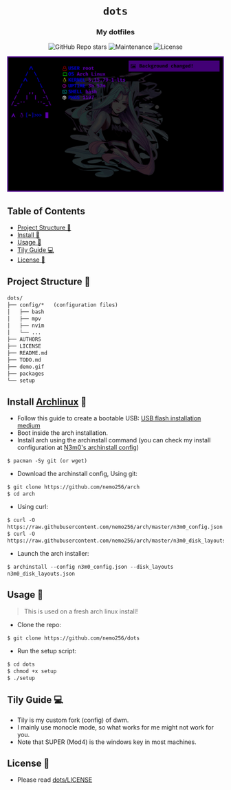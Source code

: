 <div align="center">

# `dots`

<h3>
  My dotfiles
</h3>

<!-- Badges -->
![GitHub Repo stars](https://img.shields.io/github/stars/nemo256/dots?style=for-the-badge)
![Maintenance](https://shields.io/maintenance/yes/2022?style=for-the-badge)
![License](https://shields.io/github/license/nemo256/dots?style=for-the-badge)

<!-- Demo image -->
![Demo](demo.gif)

</div>

<!-- TABLE OF CONTENTS -->
## Table of Contents

* [Project Structure 📁](#project-structure)
* [Install 🔨](#install)
* [Usage 🚀](#usage)
* [Tily Guide 💻](#tily)
* [License 📑](#license)

## Project Structure 📁
```
dots/
├── config/*   (configuration files)
│   ├── bash
│   ├── mpv
│   ├── nvim
│   └── ...
├── AUTHORS
├── LICENSE
├── README.md
├── TODO.md
├── demo.gif
├── packages
└── setup
```

## Install [Archlinux](https://archlinux.org/) 🔨
- Follow this guide to create a bootable USB: [USB flash installation medium](https://wiki.archlinux.org/title/USB_flash_installation_medium)
- Boot inside the arch installation.
- Install arch using the archinstall command (you can check my install configuration at [N3m0's archinstall config](https://github.com/nemo256/arch))
```shell
$ pacman -Sy git (or wget)
```
- Download the archinstall config, Using git:
```shell
$ git clone https://github.com/nemo256/arch
$ cd arch
```
- Using curl:
```shell
$ curl -O https://raw.githubusercontent.com/nemo256/arch/master/n3m0_config.json
$ curl -O https://raw.githubusercontent.com/nemo256/arch/master/n3m0_disk_layouts.json
```
- Launch the arch installer:
```shell
$ archinstall --config n3m0_config.json --disk_layouts n3m0_disk_layouts.json
```

## Usage 🚀
> This is used on a fresh arch linux install!
- Clone the repo:
```shell
$ git clone https://github.com/nemo256/dots
```
- Run the setup script:
```shell
$ cd dots
$ chmod +x setup
$ ./setup
```
## Tily Guide 💻

- Tily is my custom fork (config) of dwm.
- I mainly use monocle mode, so what works for me might not work for you.
- Note that SUPER (Mod4) is the windows key in most machines.

## License 📑
- Please read [dots/LICENSE](https://github.com/nemo256/dots/blob/master/LICENSE)

